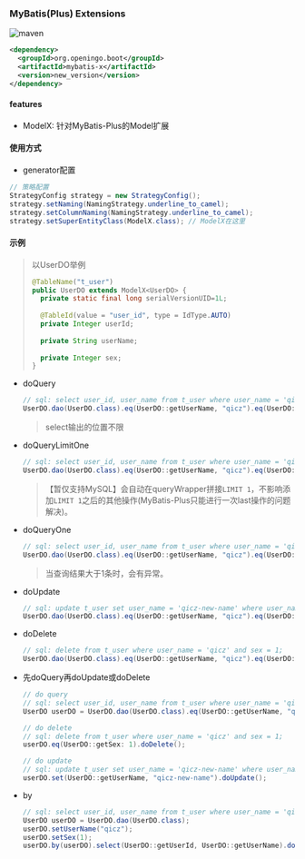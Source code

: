 ### MyBatis(Plus) Extensions

![maven](https://img.shields.io/maven-central/v/org.openingo.boot/mybatis-x.svg)

```xml
<dependency>
  <groupId>org.openingo.boot</groupId>
  <artifactId>mybatis-x</artifactId>
  <version>new_version</version>
</dependency>
```

#### features

- ModelX: 针对MyBatis-Plus的Model扩展

#### 使用方式

- generator配置

```java
// 策略配置
StrategyConfig strategy = new StrategyConfig();
strategy.setNaming(NamingStrategy.underline_to_camel);
strategy.setColumnNaming(NamingStrategy.underline_to_camel);
strategy.setSuperEntityClass(ModelX.class); // ModelX在这里
```

#### 示例

> 以UserDO举例
>
> ```java
> @TableName("t_user")
> public UserDO extends ModelX<UserDO> {
>   private static final long serialVersionUID=1L;
>   
>   @TableId(value = "user_id", type = IdType.AUTO)
>   private Integer userId;
>   
>   private String userName;
>   
>   private Integer sex;
> }
> ```
>
> 

- doQuery

  ```java
  // sql: select user_id, user_name from t_user where user_name = 'qicz';
  UserDO.dao(UserDO.class).eq(UserDO::getUserName, "qicz").eq(UserDO::getSex: 1).select(UserDO::getUserId, UserDO::getUserName).doQuery();
  ```

  > select输出的位置不限

- doQueryLimitOne

  ```java
  // sql: select user_id, user_name from t_user where user_name = 'qicz' limit 1;
  UserDO.dao(UserDO.class).eq(UserDO::getUserName, "qicz").eq(UserDO::getSex: 1).select(UserDO::getUserId, UserDO::getUserName).doQueryLimitOne();
  ```

  > 【暂仅支持MySQL】会自动在queryWrapper拼接`LIMIT 1`，不影响添加`LIMIT 1`之后的其他操作(MyBatis-Plus只能进行一次last操作的问题解决)。
                                                                                                                                                                                                                                                                         
- doQueryOne

  ```java
  // sql: select user_id, user_name from t_user where user_name = 'qicz';
  UserDO.dao(UserDO.class).eq(UserDO::getUserName, "qicz").eq(UserDO::getSex: 1).select(UserDO::getUserId, UserDO::getUserName).doQueryOne();
  ```

  > 当查询结果大于1条时，会有异常。

- doUpdate

  ```java
  // sql: update t_user set user_name = 'qicz-new-name' where user_name = 'qicz' and sex = 1;
  UserDO.dao(UserDO.class).eq(UserDO::getUserName, "qicz").eq(UserDO::getSex: 1).set(UserDO::getUserName, "qicz-new-name").doUpdate();
  ```

- doDelete

  ```java
  // sql: delete from t_user where user_name = 'qicz' and sex = 1;
  UserDO.dao(UserDO.class).eq(UserDO::getUserName, "qicz").eq(UserDO::getSex: 1).doDelete();
  ```

- 先doQuery再doUpdate或doDelete

  ```java
  // do query
  // sql: select user_id, user_name from t_user where user_name = 'qicz';
  UserDO userDO = UserDO.dao(UserDO.class).eq(UserDO::getUserName, "qicz").select(UserDO::getUserId, UserDO::getUserName).doQuery();
  
  // do delete
  // sql: delete from t_user where user_name = 'qicz' and sex = 1;
  userDO.eq(UserDO::getSex: 1).doDelete();
  
  // do update
  // sql: update t_user set user_name = 'qicz-new-name' where user_name = 'qicz' and sex = 1;
  userDO.set(UserDO::getUserName, "qicz-new-name").doUpdate();
  ```
  
- by

  ```java
  // sql: select user_id, user_name from t_user where user_name = 'qicz' and sex = 1;
  UserDO userDO = UserDO.dao(UserDO.class);
  userDO.setUserName("qicz");
  userDO.setSex(1);
  userDO.by(userDO).select(UserDO::getUserId, UserDO::getUserName).doQuery();
  ```

  

